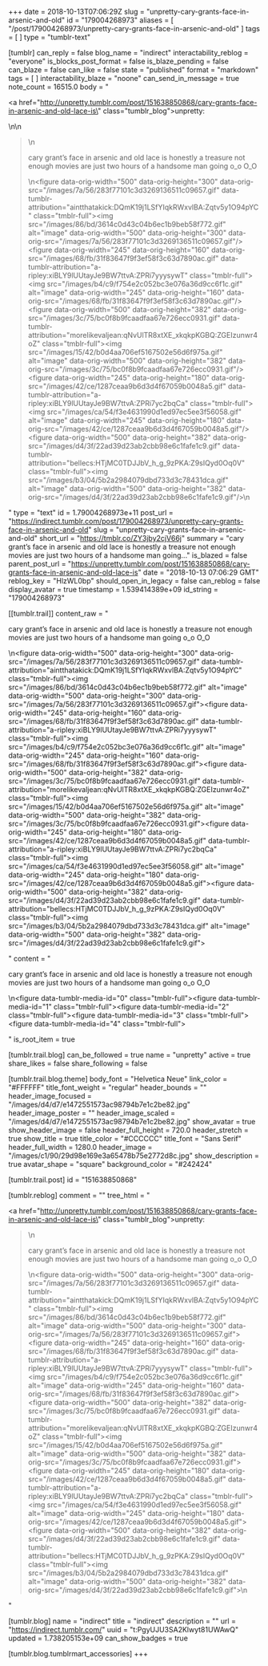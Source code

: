 +++
date = 2018-10-13T07:06:29Z
slug = "unpretty-cary-grants-face-in-arsenic-and-old"
id = "179004268973"
aliases = [ "/post/179004268973/unpretty-cary-grants-face-in-arsenic-and-old" ]
tags = [ ]
type = "tumblr-text"

[tumblr]
can_reply = false
blog_name = "indirect"
interactability_reblog = "everyone"
is_blocks_post_format = false
is_blaze_pending = false
can_blaze = false
can_like = false
state = "published"
format = "markdown"
tags = [ ]
interactability_blaze = "noone"
can_send_in_message = true
note_count = 16515.0
body = "<p><a href=\"http://unpretty.tumblr.com/post/151638850868/cary-grants-face-in-arsenic-and-old-lace-is\" class=\"tumblr_blog\">unpretty</a>:</p>\n\n<blockquote>\n<p>cary grant’s face in arsenic and old lace is honestly a treasure not enough movies are just two hours of a handsome man going o_o O_O</p>\n<figure data-orig-width=\"500\" data-orig-height=\"300\" data-orig-src=\"/images/7a/56/283f77101c3d3269136511c09657.gif\" data-tumblr-attribution=\"aintthatakick:DQmK19j1LSfYIqkRWxvlBA:Zqtv5y1O94pYC\" class=\"tmblr-full\"><img src=\"/images/86/bd/3614c0d43c04b6ec1b9beb58f772.gif\" alt=\"image\" data-orig-width=\"500\" data-orig-height=\"300\" data-orig-src=\"/images/7a/56/283f77101c3d3269136511c09657.gif\"/></figure><figure data-orig-width=\"245\" data-orig-height=\"160\" data-orig-src=\"/images/68/fb/31f83647f9f3ef58f3c63d7890ac.gif\" data-tumblr-attribution=\"a-ripley:xiBLY9lUUtayJe9BW7ttvA:ZPRi7yyysywT\" class=\"tmblr-full\"><img src=\"/images/b4/c9/f754e2c052bc3e076a36d9cc6f1c.gif\" alt=\"image\" data-orig-width=\"245\" data-orig-height=\"160\" data-orig-src=\"/images/68/fb/31f83647f9f3ef58f3c63d7890ac.gif\"/></figure><figure data-orig-width=\"500\" data-orig-height=\"382\" data-orig-src=\"/images/3c/75/bc0f8b9fcaadfaa67e726ecc0931.gif\" data-tumblr-attribution=\"morelikevaljean:qNvUlTR8xtXE_xkqkpKGBQ:ZGEIzunwr4oZ\" class=\"tmblr-full\"><img src=\"/images/15/42/b0d4aa706ef5167502e56d6f975a.gif\" alt=\"image\" data-orig-width=\"500\" data-orig-height=\"382\" data-orig-src=\"/images/3c/75/bc0f8b9fcaadfaa67e726ecc0931.gif\"/></figure><figure data-orig-width=\"245\" data-orig-height=\"180\" data-orig-src=\"/images/42/ce/1287ceaa9b6d3d4f67059b0048a5.gif\" data-tumblr-attribution=\"a-ripley:xiBLY9lUUtayJe9BW7ttvA:ZPRi7yc2bqCa\" class=\"tmblr-full\"><img src=\"/images/ca/54/f3e4631990d1ed97ec5ee3f56058.gif\" alt=\"image\" data-orig-width=\"245\" data-orig-height=\"180\" data-orig-src=\"/images/42/ce/1287ceaa9b6d3d4f67059b0048a5.gif\"/></figure><figure data-orig-width=\"500\" data-orig-height=\"382\" data-orig-src=\"/images/d4/3f/22ad39d23ab2cbb98e6c1fafe1c9.gif\" data-tumblr-attribution=\"bellecs:HTjMC0TDJJbV_h_g_9zPKA:Z9sIQyd0Oq0V\" class=\"tmblr-full\"><img src=\"/images/b3/04/5b2a2984079dbd733d3c78431dca.gif\" alt=\"image\" data-orig-width=\"500\" data-orig-height=\"382\" data-orig-src=\"/images/d4/3f/22ad39d23ab2cbb98e6c1fafe1c9.gif\"/></figure>\n</blockquote>"
type = "text"
id = 1.79004268973e+11
post_url = "https://indirect.tumblr.com/post/179004268973/unpretty-cary-grants-face-in-arsenic-and-old"
slug = "unpretty-cary-grants-face-in-arsenic-and-old"
short_url = "https://tmblr.co/ZY3jby2cjV66j"
summary = "cary grant’s face in arsenic and old lace is honestly a treasure not enough movies are just two hours of a handsome man going..."
is_blazed = false
parent_post_url = "https://unpretty.tumblr.com/post/151638850868/cary-grants-face-in-arsenic-and-old-lace-is"
date = "2018-10-13 07:06:29 GMT"
reblog_key = "HlzWL0bp"
should_open_in_legacy = false
can_reblog = false
display_avatar = true
timestamp = 1.539414389e+09
id_string = "179004268973"

[[tumblr.trail]]
content_raw = "<p><p>cary grant’s face in arsenic and old lace is honestly a treasure not enough movies are just two hours of a handsome man going o_o O_O</p>\n<figure data-orig-width=\"500\" data-orig-height=\"300\" data-orig-src=\"/images/7a/56/283f77101c3d3269136511c09657.gif\" data-tumblr-attribution=\"aintthatakick:DQmK19j1LSfYIqkRWxvlBA:Zqtv5y1O94pYC\" class=\"tmblr-full\"><img src=\"/images/86/bd/3614c0d43c04b6ec1b9beb58f772.gif\" alt=\"image\" data-orig-width=\"500\" data-orig-height=\"300\" data-orig-src=\"/images/7a/56/283f77101c3d3269136511c09657.gif\"></figure><figure data-orig-width=\"245\" data-orig-height=\"160\" data-orig-src=\"/images/68/fb/31f83647f9f3ef58f3c63d7890ac.gif\" data-tumblr-attribution=\"a-ripley:xiBLY9lUUtayJe9BW7ttvA:ZPRi7yyysywT\" class=\"tmblr-full\"><img src=\"/images/b4/c9/f754e2c052bc3e076a36d9cc6f1c.gif\" alt=\"image\" data-orig-width=\"245\" data-orig-height=\"160\" data-orig-src=\"/images/68/fb/31f83647f9f3ef58f3c63d7890ac.gif\"></figure><figure data-orig-width=\"500\" data-orig-height=\"382\" data-orig-src=\"/images/3c/75/bc0f8b9fcaadfaa67e726ecc0931.gif\" data-tumblr-attribution=\"morelikevaljean:qNvUlTR8xtXE_xkqkpKGBQ:ZGEIzunwr4oZ\" class=\"tmblr-full\"><img src=\"/images/15/42/b0d4aa706ef5167502e56d6f975a.gif\" alt=\"image\" data-orig-width=\"500\" data-orig-height=\"382\" data-orig-src=\"/images/3c/75/bc0f8b9fcaadfaa67e726ecc0931.gif\"></figure><figure data-orig-width=\"245\" data-orig-height=\"180\" data-orig-src=\"/images/42/ce/1287ceaa9b6d3d4f67059b0048a5.gif\" data-tumblr-attribution=\"a-ripley:xiBLY9lUUtayJe9BW7ttvA:ZPRi7yc2bqCa\" class=\"tmblr-full\"><img src=\"/images/ca/54/f3e4631990d1ed97ec5ee3f56058.gif\" alt=\"image\" data-orig-width=\"245\" data-orig-height=\"180\" data-orig-src=\"/images/42/ce/1287ceaa9b6d3d4f67059b0048a5.gif\"></figure><figure data-orig-width=\"500\" data-orig-height=\"382\" data-orig-src=\"/images/d4/3f/22ad39d23ab2cbb98e6c1fafe1c9.gif\" data-tumblr-attribution=\"bellecs:HTjMC0TDJJbV_h_g_9zPKA:Z9sIQyd0Oq0V\" class=\"tmblr-full\"><img src=\"/images/b3/04/5b2a2984079dbd733d3c78431dca.gif\" alt=\"image\" data-orig-width=\"500\" data-orig-height=\"382\" data-orig-src=\"/images/d4/3f/22ad39d23ab2cbb98e6c1fafe1c9.gif\"></figure></p>"
content = "<p><p>cary grant&rsquo;s face in arsenic and old lace is honestly a treasure not enough movies are just two hours of a handsome man going o_o O_O</p>\n<figure data-tumblr-media-id=\"0\" class=\"tmblr-full\"></figure><figure data-tumblr-media-id=\"1\" class=\"tmblr-full\"></figure><figure data-tumblr-media-id=\"2\" class=\"tmblr-full\"></figure><figure data-tumblr-media-id=\"3\" class=\"tmblr-full\"></figure><figure data-tumblr-media-id=\"4\" class=\"tmblr-full\"></figure></p>"
is_root_item = true

[tumblr.trail.blog]
can_be_followed = true
name = "unpretty"
active = true
share_likes = false
share_following = false

[tumblr.trail.blog.theme]
body_font = "Helvetica Neue"
link_color = "#FFFFFF"
title_font_weight = "regular"
header_bounds = ""
header_image_focused = "/images/d4/d7/e1472551573ac98794b7e1c2be82.jpg"
header_image_poster = ""
header_image_scaled = "/images/d4/d7/e1472551573ac98794b7e1c2be82.jpg"
show_avatar = true
show_header_image = false
header_full_height = 720.0
header_stretch = true
show_title = true
title_color = "#CCCCCC"
title_font = "Sans Serif"
header_full_width = 1280.0
header_image = "/images/c1/90/29d98e169e3a65478b75e2772d8c.jpg"
show_description = true
avatar_shape = "square"
background_color = "#242424"

[tumblr.trail.post]
id = "151638850868"

[tumblr.reblog]
comment = ""
tree_html = "<p><a href=\"http://unpretty.tumblr.com/post/151638850868/cary-grants-face-in-arsenic-and-old-lace-is\" class=\"tumblr_blog\">unpretty</a>:</p><blockquote>\n<p>cary grant’s face in arsenic and old lace is honestly a treasure not enough movies are just two hours of a handsome man going o_o O_O</p>\n<figure data-orig-width=\"500\" data-orig-height=\"300\" data-orig-src=\"/images/7a/56/283f77101c3d3269136511c09657.gif\" data-tumblr-attribution=\"aintthatakick:DQmK19j1LSfYIqkRWxvlBA:Zqtv5y1O94pYC\" class=\"tmblr-full\"><img src=\"/images/86/bd/3614c0d43c04b6ec1b9beb58f772.gif\" alt=\"image\" data-orig-width=\"500\" data-orig-height=\"300\" data-orig-src=\"/images/7a/56/283f77101c3d3269136511c09657.gif\"></figure><figure data-orig-width=\"245\" data-orig-height=\"160\" data-orig-src=\"/images/68/fb/31f83647f9f3ef58f3c63d7890ac.gif\" data-tumblr-attribution=\"a-ripley:xiBLY9lUUtayJe9BW7ttvA:ZPRi7yyysywT\" class=\"tmblr-full\"><img src=\"/images/b4/c9/f754e2c052bc3e076a36d9cc6f1c.gif\" alt=\"image\" data-orig-width=\"245\" data-orig-height=\"160\" data-orig-src=\"/images/68/fb/31f83647f9f3ef58f3c63d7890ac.gif\"></figure><figure data-orig-width=\"500\" data-orig-height=\"382\" data-orig-src=\"/images/3c/75/bc0f8b9fcaadfaa67e726ecc0931.gif\" data-tumblr-attribution=\"morelikevaljean:qNvUlTR8xtXE_xkqkpKGBQ:ZGEIzunwr4oZ\" class=\"tmblr-full\"><img src=\"/images/15/42/b0d4aa706ef5167502e56d6f975a.gif\" alt=\"image\" data-orig-width=\"500\" data-orig-height=\"382\" data-orig-src=\"/images/3c/75/bc0f8b9fcaadfaa67e726ecc0931.gif\"></figure><figure data-orig-width=\"245\" data-orig-height=\"180\" data-orig-src=\"/images/42/ce/1287ceaa9b6d3d4f67059b0048a5.gif\" data-tumblr-attribution=\"a-ripley:xiBLY9lUUtayJe9BW7ttvA:ZPRi7yc2bqCa\" class=\"tmblr-full\"><img src=\"/images/ca/54/f3e4631990d1ed97ec5ee3f56058.gif\" alt=\"image\" data-orig-width=\"245\" data-orig-height=\"180\" data-orig-src=\"/images/42/ce/1287ceaa9b6d3d4f67059b0048a5.gif\"></figure><figure data-orig-width=\"500\" data-orig-height=\"382\" data-orig-src=\"/images/d4/3f/22ad39d23ab2cbb98e6c1fafe1c9.gif\" data-tumblr-attribution=\"bellecs:HTjMC0TDJJbV_h_g_9zPKA:Z9sIQyd0Oq0V\" class=\"tmblr-full\"><img src=\"/images/b3/04/5b2a2984079dbd733d3c78431dca.gif\" alt=\"image\" data-orig-width=\"500\" data-orig-height=\"382\" data-orig-src=\"/images/d4/3f/22ad39d23ab2cbb98e6c1fafe1c9.gif\"></figure>\n</blockquote>"

[tumblr.blog]
name = "indirect"
title = "indirect"
description = ""
url = "https://indirect.tumblr.com/"
uuid = "t:PgyUJU3SA2Klwyt81UWAwQ"
updated = 1.738205153e+09
can_show_badges = true

[tumblr.blog.tumblrmart_accessories]
+++
